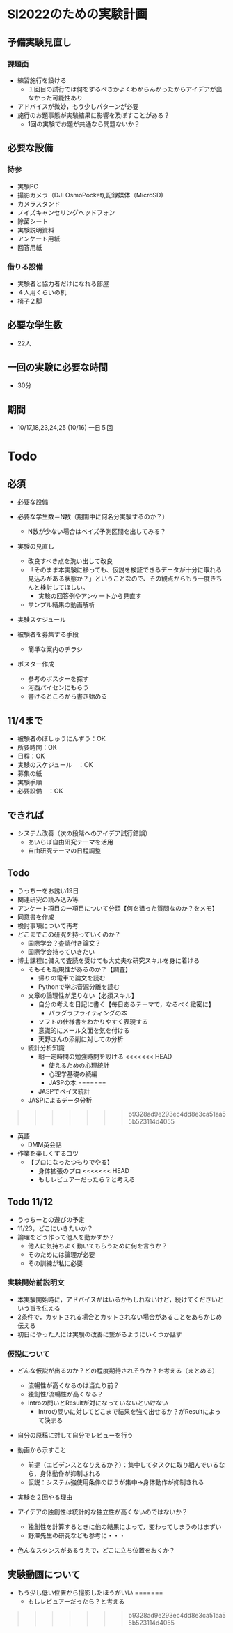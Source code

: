 # SI2022のための実験計画
## 予備実験見直し
### 課題面
- 練習施行を設ける
  - １回目の試行では何をするべきかよくわからんかったからアイデアが出なかった可能性あり
- アドバイスが微妙，もう少しパターンが必要
- 施行のお題事態が実験結果に影響を及ぼすことがある？
  - 1回の実験でお題が共通なら問題ないか？



## 必要な設備
### 持参
- 実験PC 
- 撮影カメラ（DJI OsmoPocket),記録媒体（MicroSD) 
- カメラスタンド
- ノイズキャンセリングヘッドフォン
- 除菌シート
- 実験説明資料
- アンケート用紙
- 回答用紙
### 借りる設備
- 実験者と協力者だけになれる部屋
- ４人用くらいの机
- 椅子２脚
## 必要な学生数
- 22人
## 一回の実験に必要な時間
- 30分
## 期間
- 10/17,18,23,24,25 (10/16) 一日５回


# Todo 
## 必須
- 必要な設備
- 必要な学生数＝N数（期間中に何名分実験するのか？）
  - N数が少ない場合はベイズ予測区間を出してみる？
- 実験の見直し
  - 改良すべき点を洗い出して改良
  - 「そのまま本実験に移っても、仮説を検証できるデータが十分に取れる見込みがある状態か？」ということなので、その観点からもう一度きちんと検討してほしい。
    - 実験の回答例やアンケートから見直す
  - サンプル結果の動画解析
- 実験スケジュール
- 被験者を募集する手段
  - 簡単な案内のチラシ

- ポスター作成
  - 参考のポスターを探す
  - 河西パイセンにもらう
  - 書けるところから書き始める
## 11/4まで
- 被験者のぼしゅうにんずう：OK
- 所要時間：OK
- 日程：OK
- 実験のスケジュール　：OK
- 募集の紙
- 実験手順
- 必要設備　：OK
## できれば
- システム改善（次の段階へのアイデア試行錯誤）
  - あいらぼ自由研究テーマを活用
  - 自由研究テーマの日程調整

## Todo
- うっちーをお誘い19日
- 関連研究の読み込み等
- アンケート項目の一項目について分類【何を狙った質問なのか？をメモ】
- 同意書を作成
- 検討事項について再考
- どこまでこの研究を持っていくのか？
  - 国際学会？査読付き論文？
  - 国際学会持っていきたい
- 博士課程に備えて査読を受けても大丈夫な研究スキルを身に着ける
  - そもそも新規性があるのか？【調査】
    - 帰りの電車で論文を読む
    - Pythonで学ぶ音源分離を読む
  - 文章の論理性が足りない【必須スキル】
    - 自分の考えを日記に書く【毎日あるテーマで，なるべく緻密に】
      - パラグラフライティングの本
    - ソフトの仕様書をわかりやすく表現する
    - 意識的にメール文面を気を付ける
    - 天野さんの添削に対しての分析
  - 統計分析知識
    - 朝一定時間の勉強時間を設ける
<<<<<<< HEAD
      - 使えるための心理統計
      - 心理学基礎の続編
      - JASPの本
=======
    - JASPでベイズ統計
  - JASPによるデータ分析
>>>>>>> b9328ad9e293ec4dd8e3ca51aa55b523114d4055
  - 英語
    - DMM英会話
- 作業を楽しくするコツ
  - 【プロになったつもりでやる】
    - 身体拡張のプロ
<<<<<<< HEAD
    - もしレビュアーだったら？と考える

## Todo 11/12
- うっちーとの遊びの予定
- 11/23，どこにいきたいか？
- 論理をどう作って他人を動かすか？
  - 他人に気持ちよく動いてもらうために何を言うか？
  - そのためには論理が必要
  - その訓練が私に必要

### 実験開始前説明文
- 本実験開始時に，アドバイスがはいるかもしれないけど，続けてくださいという旨を伝える
- 2条件で，カットされる場合とカットされない場合があることをあらかじめ伝える
- 初日にやった人には実験の改善に繋がるようにいくつか話す

### 仮説について
- どんな仮説が出るのか？どの程度期待されそうか？を考える（まとめる）
  - 流暢性が高くなるのは当たり前？
  - 独創性/流暢性が高くなる？
  - Introの問いとResultが対になっていないといけない
    - Introの問いに対してどこまで結果を強く出せるか？がResultによって決まる

- 自分の原稿に対して自分でレビューを行う

- 動画から示すこと
  - 前提（エビデンスとなりえるか？）：集中してタスクに取り組んでいるなら，身体動作が抑制される
  - 仮説：システム強使用条件のほうが集中→身体動作が抑制される

- 実験を２回やる理由
- アイデアの独創性は統計的な独立性が高くないのではないか？
  - 独創性を計算するときに他の結果によって，変わってしまうのはまずい
  - 野澤先生の研究なども参考に・・・

- 色んなスタンスがあるうえで，どこに立ち位置をおくか？

## 実験動画について

- もう少し低い位置から撮影したほうがいい
=======
    - もしレビュアーだったら？と考える
>>>>>>> b9328ad9e293ec4dd8e3ca51aa55b523114d4055
